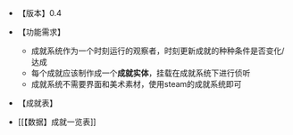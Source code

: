 + 【版本】0.4
+ 【功能需求】
	+ 成就系统作为一个时刻运行的观察者，时刻更新成就的种种条件是否变化/达成
	+ 每个成就应该制作成一个**成就实体**，挂载在成就系统下进行侦听
	+ 成就系统不需要界面和美术素材，使用steam的成就系统即可

+ 【成就表】
+ [[【数据】成就一览表]]
